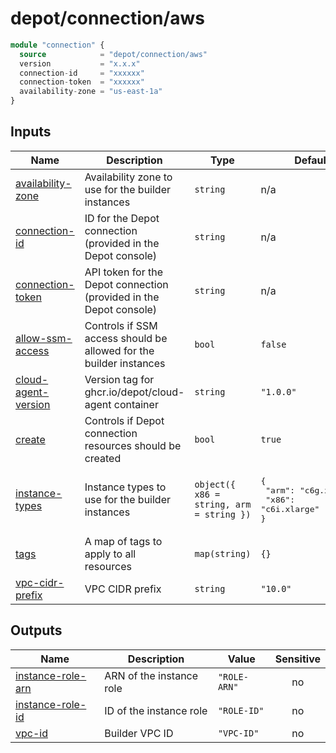# depot/connection/aws

```tf
module "connection" {
  source            = "depot/connection/aws"
  version           = "x.x.x"
  connection-id     = "xxxxxx"
  connection-token  = "xxxxxx"
  availability-zone = "us-east-1a"
}
```

<!-- BEGIN_TF_DOCS -->

## Inputs

| Name                                                                                       | Description                                                        | Type                                     | Default                                                            | Required |
| ------------------------------------------------------------------------------------------ | ------------------------------------------------------------------ | ---------------------------------------- | ------------------------------------------------------------------ | :------: |
| <a name="input_availability-zone"></a> [availability-zone](#input_availability-zone)       | Availability zone to use for the builder instances                 | `string`                                 | n/a                                                                |   yes    |
| <a name="input_connection-id"></a> [connection-id](#input_connection-id)                   | ID for the Depot connection (provided in the Depot console)        | `string`                                 | n/a                                                                |   yes    |
| <a name="input_connection-token"></a> [connection-token](#input_connection-token)          | API token for the Depot connection (provided in the Depot console) | `string`                                 | n/a                                                                |   yes    |
| <a name="input_allow-ssm-access"></a> [allow-ssm-access](#input_allow-ssm-access)          | Controls if SSM access should be allowed for the builder instances | `bool`                                   | `false`                                                            |    no    |
| <a name="input_cloud-agent-version"></a> [cloud-agent-version](#input_cloud-agent-version) | Version tag for ghcr.io/depot/cloud-agent container                | `string`                                 | `"1.0.0"`                                                          |    no    |
| <a name="input_create"></a> [create](#input_create)                                        | Controls if Depot connection resources should be created           | `bool`                                   | `true`                                                             |    no    |
| <a name="input_instance-types"></a> [instance-types](#input_instance-types)                | Instance types to use for the builder instances                    | `object({ x86 = string, arm = string })` | <pre>{<br> "arm": "c6g.xlarge",<br> "x86": "c6i.xlarge"<br>}</pre> |    no    |
| <a name="input_tags"></a> [tags](#input_tags)                                              | A map of tags to apply to all resources                            | `map(string)`                            | `{}`                                                               |    no    |
| <a name="input_vpc-cidr-prefix"></a> [vpc-cidr-prefix](#input_vpc-cidr-prefix)             | VPC CIDR prefix                                                    | `string`                                 | `"10.0"`                                                           |    no    |

## Outputs

| Name                                                                                   | Description              | Value        | Sensitive |
| -------------------------------------------------------------------------------------- | ------------------------ | ------------ | :-------: |
| <a name="output_instance-role-arn"></a> [instance-role-arn](#output_instance-role-arn) | ARN of the instance role | `"ROLE-ARN"` |    no     |
| <a name="output_instance-role-id"></a> [instance-role-id](#output_instance-role-id)    | ID of the instance role  | `"ROLE-ID"`  |    no     |
| <a name="output_vpc-id"></a> [vpc-id](#output_vpc-id)                                  | Builder VPC ID           | `"VPC-ID"`   |    no     |

<!-- END_TF_DOCS -->
